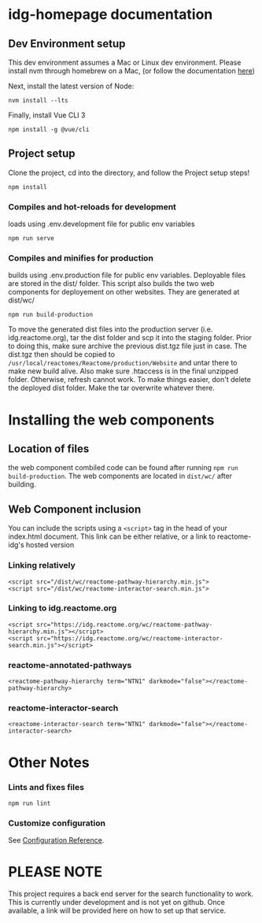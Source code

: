 # idg-homepage documentation

## Dev Environment setup
This dev environment assumes a Mac or Linux dev environment.
Please install nvm through homebrew on a Mac, (or follow the documentation [here](https://github.com/nvm-sh/nvm#installing-and-updating))

Next, install the latest version of Node:
```
nvm install --lts
```

Finally, install Vue CLI 3
```
npm install -g @vue/cli
```

## Project setup
Clone the project, cd into the directory, and follow the Project setup steps!

```
npm install
```

### Compiles and hot-reloads for development
loads using .env.development file for public env variables
```
npm run serve
```

### Compiles and minifies for production
builds using .env.production file for public env variables. Deployable files are stored in the dist/ folder. This script also builds the two web components for deployement on other websites. They are generated at dist/wc/
```
npm run build-production
```
To move the generated dist files into the production server (i.e. idg.reactome.org), tar the dist folder and scp it into the staging folder. Prior to doing this, make sure archive the previous dist.tgz file just in case. The dist.tgz then should be copied to ```/usr/local/reactomes/Reactome/production/Website``` and untar there to make new build alive. Also make sure .htaccess is in the final unzipped folder. Otherwise, refresh cannot work. To make things easier, don't delete the deployed dist folder. Make the tar overwrite whatever there.

# Installing the web components

## Location of files
the web component combiled code can be found after running `npm run build-production`. The web components are located in
`dist/wc/` after building.

## Web Component inclusion
You can include the scripts using a `<script>` tag in the head of your index.html document. This link can be either relative, or a link to reactome-idg's hosted version

### Linking relatively
```
<script src="/dist/wc/reactome-pathway-hierarchy.min.js">
<script src="/dist/wc/reactome-interactor-search.min.js">
```

### Linking to idg.reactome.org
```
<script src="https://idg.reactome.org/wc/reactome-pathway-hierarchy.min.js"></script>
<script src="https://idg.reactome.org/wc/reactome-interactor-search.min.js"></script>
```

### reactome-annotated-pathways
```
<reactome-pathway-hierarchy term="NTN1" darkmode="false"></reactome-pathway-hierarchy>
```

### reactome-interactor-search
```
<reactome-interactor-search term="NTN1" darkmode="false"></reactome-interactor-search>
```

# Other Notes

### Lints and fixes files
```
npm run lint
```

### Customize configuration
See [Configuration Reference](https://cli.vuejs.org/config/).

# PLEASE NOTE
This project requires a back end server for the search functionality to work. This is currently under development and is not yet on github. Once available, a link will be provided here on how to set up that service.